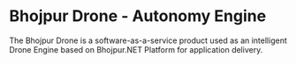 # Bhojpur Drone - Autonomy Engine
The Bhojpur Drone is a software-as-a-service product used as an intelligent Drone Engine based on Bhojpur.NET Platform for application delivery.
